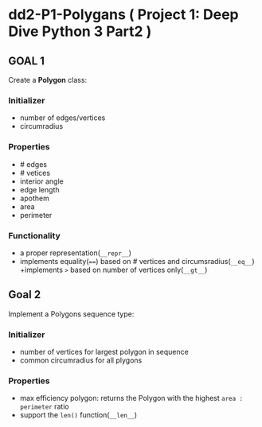 # dd2-P1-Polygans ( Project 1: Deep Dive Python 3 Part2 )

## GOAL 1

Create a **Polygon** class:


### Initializer
+ number of edges/vertices
+ circumradius

### Properties
+ \# edges
+ \# vetices
+ interior angle
+ edge length
+ apothem
+ area
+ perimeter

### Functionality
+ a proper representation(`__repr__`)
+ implements equality(`==`) based on \# vertices and circumsradius(`__eq__`)
+implements `>` based on number of vertices only(`__gt__`)

## Goal 2

Implement a Polygons sequence type:

### Initializer
+ number of vertices for largest polygon in sequence
+ common circumradius for all plygons

### Properties
+ max efficiency  polygon: returns the Polygon with the highest `area : perimeter` ratio
+ support the `len()` function(`__len__`)
